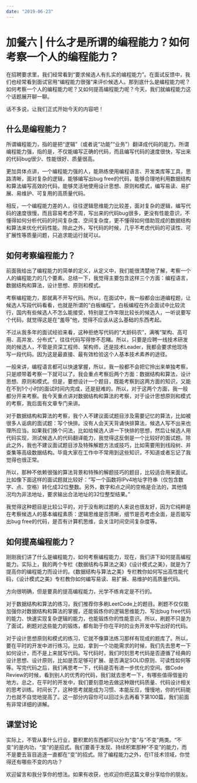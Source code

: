 ```yaml
---
date: "2019-06-23"
---  
```

      
# 加餐六 | 什么才是所谓的编程能力？如何考察一个人的编程能力？
在招聘要求里，我们经常看到“要求候选人有扎实的编程能力”。在面试反馈中，我们也经常看到面试官用“编程能力很强”来评价候选人。那到底什么是编程能力呢？如何考察一个人的编程能力呢？又如何提高编程能力呢？今天，我们就编程能力这个话题展开聊一聊。

话不多说，让我们正式开始今天的内容吧！

## 什么是编程能力？

所谓编程能力，指的是把“逻辑”（或者说“功能”“业务”）翻译成代码的能力。所谓编程能力强，指的是，不仅能编写正确的代码，而且编写代码的速度很快，写出来的代码bug很少、性能很好、质量很高。

更加具体点讲，一个编程能力强的人，能熟练使用编程语言、开发类库等工具，思路清晰，面对复杂的逻辑，能够编写出bug free的代码，能够合理地利用数据结构和算法编写高效的代码，能够灵活地使用设计思想、原则和模式，编写易读、易扩展、易维护、可复用的高质量代码。

相反，一个编程能力差的人，往往逻辑思维能力比较差，面对复杂的逻辑，编写代码的速度很慢，而且容易考虑不周，写出来的代码bug很多，更没有性能意识，不懂得如何分析代码的时间复杂度、空间复杂度，更不懂得如何借助现成的数据结构和算法来优化代码性能。除此之外，写代码的时候，几乎不考虑代码的可读性、可扩展性等质量问题，只追求能运行就可以。

<!-- [[[read_end]]] -->

## 如何考察编程能力？

前面我给出了编程能力的简单的定义，从定义中，我们能很清楚地了解，考察一个人的编程能力的几个要素。总结一下，我觉得主要包含这样三个方面：编程语言，数据结构和算法，设计思想、原则和模式。

考察编程能力，那就离不开写代码。所以，在面试中，我一般都会出道编程题，让候选人写段代码看看，也就是所谓的“白板编程”。白板编程在外企面试中比较流行，国内有些候选人不怎么能接受，特别是工作年限比较长的候选人，一听说要写个代码，就觉得这是在“羞辱”他，觉得不应该从这么基础的东西考起。

不过从我多年的面试经验来看，这种拒绝写代码的“大龄码农”，满嘴“架构、高可用、高并发、分布式”，往往代码写得惨不忍睹。所以，只要是应聘一线技术研发岗的候选人，不管是资深工程师、架构师，还是技术Leader，我都会要求他现场写一段代码。因为这是最直接、最有效检验这个人基本技术素养的途径。

一般来讲，编程语言都可以快速掌握，所以，我一般都不会把它拎出来单独考察，只是顺带着考察一下就可以了。我会重点考察后两个方面：数据结构和算法，设计思想、原则和模式。但是，要想设计一个题目，既能考察到这两方面的知识，又能在不到1个小时的面试时间内完成，还是挺难的。所以，对于这两个方面，我一般都分开来考察。我今天重点讲对数据结构和算法的考察，对于设计思想原则和模式的考察，我后面有文章专门来讲。

对于数据结构和算法的考察，我个人不建议面试题目涉及需要记忆的算法，比如被很多人诟病的面试题：写个快排。没有人会天天背诵快排算法，候选人写不出来也理所应当。如果我们换个问法，比如给候选人讲一下快排的思想，然后让候选人用代码实现，测试候选人的代码翻译能力，我觉得这反倒是一个比较好的面试题。除此之外，我也不建议面试题目涉及特殊解题方法或技巧，比如需要用到线段树、并查集等高级数据结构。毕竟大家在工作中不常用到这些知识，不知道或者忘记了我觉得也很正常。

所以，那种不依赖很强的算法背景和特殊的解题技巧的题目，比较适合用来面试。比如像下面这样的面试题就比较好：“写一个函数将IPv4地址字符串（仅包含数字、点、空格）转化成32位整数。另外，数字和点之间的空格是合法的，其他情况均为非法地址，要求输出合法地址的32位整型结果。”

我觉得这种题目是比较公平的，对于没有刷过题的人来说也很友好，因为它纯粹是在考察候选人的基本编程素质：逻辑思维是否清晰，细节是否考虑全面，是否能写出bug free的代码，是否有计算机思维，会关注时间空间复杂度等。

## 如何提高编程能力？

刚刚我们讲了什么是编程能力，如何考察编程能力，现在，我们讲下如何提高编程能力。实际上，我的两个专栏《数据结构与算法之美》《设计模式之美》，就是为了提高你的编程能力而设计的。《数据结构与算法之美》专栏教你如何写出高性能代码，《设计模式之美》专栏教你如何编写易读、易扩展、易维护的高质量代码。

方向很明确，但是要真的提高编程能力，光学不练肯定是不行的。

对于数据结构和算法的练习，我们推荐你多刷LeetCode上的题目。刷题不仅仅能加强你对数据结构和算法的掌握，还能锻炼你的逻辑思维能力、写出bug free代码的能力、快速实现复杂逻辑的能力，也能锻炼你的性能意识。所以，刷题不只是为了面试，刷题对这些能力的锻炼，都有助于你在平时的业务开发中写出好的代码。

对于设计思想原则和模式的练习，它就不像算法练习那样有现成的题库了。所以，要在平时的开发中进行练习。比如，拿到一个功能需求的时候，我们先去思考一下如何设计，而不是上来就写代码。写代码时，我们时刻思考代码是否遵循了经典的设计思想、设计原则，比如是否足够可扩展、是否满足SOLID原则、可读性如何等等。写完代码之后，我们再思考一下，代码是否有进一步优化的空间。做Code Review的时候，看到别人的优秀的代码，我们就去思考一下，有哪些值得借鉴的地方。总之，在平时的开发中，我们要刻意地去做这种跟代码质量、代码设计相关的思考训练。时间长了，这种思考就能成为习惯、本能反应，慢慢地，你的代码能力也就不自觉地提高了。这一部分内容你可以回过头去再看下第100篇，我们前面有非常详细的讲解。

## 课堂讨论

实际上，不管从事什么行业，要积累的东西都可以分为“变”与“不变”两类。“不变”的是内功，“变”的是招式。我们要善于发现、持续积累那种“不变”的能力，而不是要去盲目追逐一直都在“变”的招式。除了编程能力之外，在IT技术领域，你觉得还有哪些不变的内功？

欢迎留言和我分享你的想法。如果有收获，也欢迎你把这篇文章分享给你的朋友。